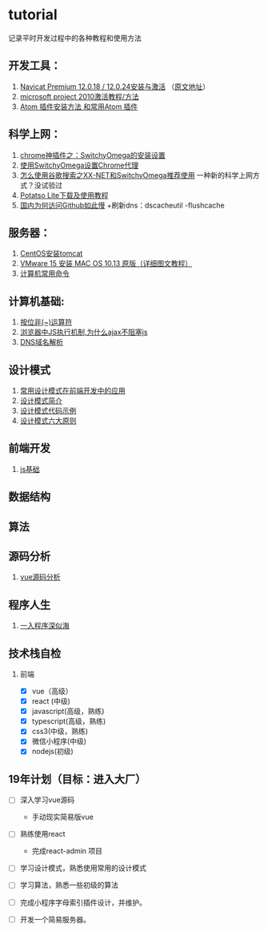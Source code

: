 # tutorial
记录平时开发过程中的各种教程和使用方法

## 开发工具：
1. [Navicat Premium 12.0.18 / 12.0.24安装与激活](./database/Navicat安装与激活.md) （[原文地址](https://www.jianshu.com/p/42a33b0dda9c "https://www.jianshu.com/p/42a33b0dda9c")）
2. [microsoft project 2010激活教程/方法](https://jingyan.baidu.com/article/27fa73265206c446f9271f42.html) 
3. [Atom 插件安装方法 和常用Atom 插件](https://www.jianshu.com/p/d199561d3c31)


## 科学上网：
1. [chrome神插件之：SwitchyOmega的安装设置](https://www.cnblogs.com/LyndonMario/p/9326176.html) 
2. [使用SwitchyOmega设置Chrome代理](https://blog.csdn.net/qq_31851531/article/details/78410146) 
3. [怎么使用谷歌搜索之XX-NET和SwitchyOmega推荐使用](https://blog.csdn.net/csuzhaoqinghui/article/details/53391848) 一种新的科学上网方式？没试验过
4. [Potatso Lite下载及使用教程](https://ssr.tools/125)
5. [国内为何访问Github如此慢](https://www.wangmaoxian.com/201808/%E5%9B%BD%E5%86%85%E4%B8%BA%E4%BD%95%E8%AE%BF%E9%97%AEGithub%E5%A6%82%E6%AD%A4%E6%85%A2/) +刷新dns：dscacheutil -flushcache



## 服务器：
1. [CentOS安装tomcat](https://linuxize.com/post/how-to-install-tomcat-9-on-centos-7/) 
2. [VMware 15 安装 MAC OS 10.13 原版（详细图文教程）](https://blog.csdn.net/ztx114/article/details/86133295) 
3. [计算机常用命令](https://github.com/petsgre/tutorial/blob/master/notes/command.md)

## 计算机基础:
1. [按位非(~)运算符](https://www.cnblogs.com/moqiutao/p/6275483.html)
2. [浏览器中JS执行机制,为什么ajax不阻塞js](https://juejin.im/post/5b0e84d0f265da08c86fa580)
3. [DNS域名解析](https://juejin.im/entry/599109d46fb9a03c4c270f82)

## 设计模式
1. [常用设计模式在前端开发中的应用](https://zhuanlan.zhihu.com/p/41423006)
2. [设计模式简介](https://www.runoob.com/design-pattern/design-pattern-intro.html)
3. [设计模式代码示例](./design_patterns)
4. [设计模式六大原则](http://www.uml.org.cn/sjms/201211023.asp)

## 前端开发

1. [js基础](./前端开发)

## 数据结构

## 算法

## 源码分析

1. [vue源码分析](./源码分析/vue)

## 程序人生

1. [一入程序深似海](./程序人生/5.22.md)

## 技术栈自检

1. 前端

	- [x] vue（高级）
	- [x] react (中级)
	- [x] javascript(高级，熟练)
	- [x] typescript(高级，熟练)
	- [x] css3(中级，熟练)
	- [x] 微信小程序(中级)
	- [x] nodejs(初级)

## 19年计划（目标：进入大厂）

- [ ] 深入学习vue源码
	- 手动现实简易版vue

- [ ] 熟练使用react
	- 完成react-admin 项目

- [ ] 学习设计模式，熟悉使用常用的设计模式

- [ ] 学习算法，熟悉一些初级的算法

- [ ] 完成小程序字母索引插件设计，并维护。

- [ ] 开发一个简易服务器。




